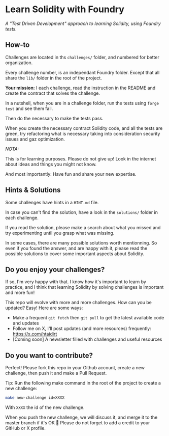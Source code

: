 # Learn Solidity with Foundry

_A "Test Driven Development" approach to learning Solidity, using Foundry tests._

## How-to

Challenges are located in ths `challenges/` folder, and numbered for better organization.

Every challenge number, is an independant Foundry folder. Except that all share the `lib/` folder in the root of the project.

**Your mission:** I each challenge, read the instruction in the README and create the contract that solves the challenge.

In a nutshell, when you are in a challenge folder, run the tests using `forge test` and see them fail.

Then do the necessary to make the tests pass.

When you create the necessary contract Solidity code, and all the tests are green, try refactoring what is necessary taking into consideration security issues and gaz optimization.

_NOTA:_

This is for learning purposes. Please do not give up! Look in the internet about ideas and things you might not know.

And most importantly: Have fun and share your new expertise.

## Hints & Solutions

Some challenges have hints in a `HINT.md` file.

In case you can't find the solution, have a look in the `solutions/` folder in each challenge.

If you read the solution, please make a search about what you missed and try experimenting until you grasp what was missing.

In some cases, there are many possible solutions worth mentionning. So even if you found the answer, and are happy with it, please read the possible solutions to cover some important aspects about Solidity.

## Do you enjoy your challenges?

If so, I'm very happy with that. I know how it's important to learn by practice, and I think that learning Solidity by solving challenges is important and more fun!

This repo will evolve with more and more challenges. How can you be updated? Easy! Here are some ways:

- Make a frequent `git fetch` then `git pull` to get the latest available code and updates
- Follow me on X, I'll post updates (and more resources) frequently: https://x.com/htaidirt
- [Coming soon] A newsletter filled with challenges and useful resources

## Do you want to contribute?

Perfect! Please fork this repo in your Github account, create a new challenge, then push it and make a Pull Request.

Tip: Run the following make command in the root of the project to create a new challenge:

```sh
make new-challenge id=XXXX
```

With `XXXX` the id of the new challenge.

When you push the new challenge, we will discuss it, and merge it to the master branch if it's OK 🙌 Please do not forget to add a credit to your GitHub or X profile.
